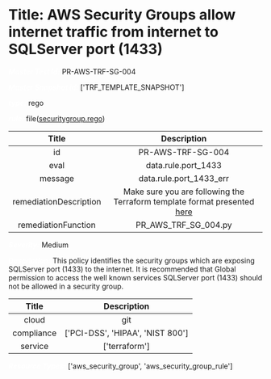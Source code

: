 



# Title: AWS Security Groups allow internet traffic from internet to SQLServer port (1433)


***<font color="white">Master Test Id:</font>*** PR-AWS-TRF-SG-004

***<font color="white">Master Snapshot Id:</font>*** ['TRF_TEMPLATE_SNAPSHOT']

***<font color="white">type:</font>*** rego

***<font color="white">rule:</font>*** file([securitygroup.rego])  
  
  
  
  

|Title|Description|
| :---: | :---: |
|id|PR-AWS-TRF-SG-004|
|eval|data.rule.port_1433|
|message|data.rule.port_1433_err|
|remediationDescription|Make sure you are following the Terraform template format presented <a href='https://registry.terraform.io/providers/hashicorp/aws/latest/docs/resources/security_group' target='_blank'>here</a>|
|remediationFunction|PR_AWS_TRF_SG_004.py|


***<font color="white">Severity:</font>*** Medium

***<font color="white">Description:</font>*** This policy identifies the security groups which are exposing SQLServer port (1433) to the internet. It is recommended that Global permission to access the well known services SQLServer port (1433) should not be allowed in a security group.  
  
  

|Title|Description|
| :---: | :---: |
|cloud|git|
|compliance|['PCI-DSS', 'HIPAA', 'NIST 800']|
|service|['terraform']|


***<font color="white">Resource Types:</font>*** ['aws_security_group', 'aws_security_group_rule']


[securitygroup.rego]: https://github.com/prancer-io/prancer-compliance-test/tree/master/aws/terraform/securitygroup.rego
